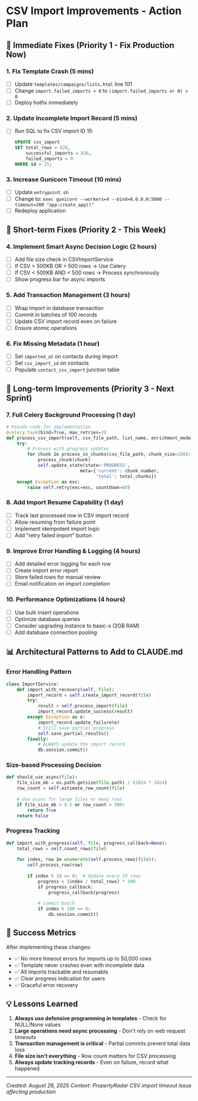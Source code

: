 # CSV Import Improvements - Action Plan

## 🚨 Immediate Fixes (Priority 1 - Fix Production Now)

### 1. Fix Template Crash (5 mins)
- [ ] Update `templates/campaigns/lists.html` line 101
- [ ] Change `import.failed_imports > 0` to `(import.failed_imports or 0) > 0`
- [ ] Deploy hotfix immediately

### 2. Update Incomplete Import Record (5 mins)
- [ ] Run SQL to fix CSV import ID 15:
  ```sql
  UPDATE csv_import 
  SET total_rows = 826,
      successful_imports = 826,
      failed_imports = 0
  WHERE id = 15;
  ```

### 3. Increase Gunicorn Timeout (10 mins)
- [ ] Update `entrypoint.sh`
- [ ] Change to: `exec gunicorn --workers=4 --bind=0.0.0.0:5000 --timeout=300 "app:create_app()"`
- [ ] Redeploy application

## 🔧 Short-term Fixes (Priority 2 - This Week)

### 4. Implement Smart Async Decision Logic (2 hours)
- [ ] Add file size check in CSVImportService
- [ ] If CSV > 500KB OR > 500 rows → Use Celery
- [ ] If CSV < 500KB AND < 500 rows → Process synchronously
- [ ] Show progress bar for async imports

### 5. Add Transaction Management (3 hours)
- [ ] Wrap import in database transaction
- [ ] Commit in batches of 100 records
- [ ] Update CSV import record even on failure
- [ ] Ensure atomic operations

### 6. Fix Missing Metadata (1 hour)
- [ ] Set `imported_at` on contacts during import
- [ ] Set `csv_import_id` on contacts
- [ ] Populate `contact_csv_import` junction table

## 🚀 Long-term Improvements (Priority 3 - Next Sprint)

### 7. Full Celery Background Processing (1 day)
```python
# Pseudo-code for implementation
@celery.task(bind=True, max_retries=3)
def process_csv_import(self, csv_file_path, list_name, enrichment_mode):
    try:
        # Process with progress updates
        for chunk in process_in_chunks(csv_file_path, chunk_size=100):
            process_chunk(chunk)
            self.update_state(state='PROGRESS', 
                            meta={'current': chunk.number, 
                                  'total': total_chunks})
    except Exception as exc:
        raise self.retry(exc=exc, countdown=60)
```

### 8. Add Import Resume Capability (1 day)
- [ ] Track last processed row in CSV import record
- [ ] Allow resuming from failure point
- [ ] Implement idempotent import logic
- [ ] Add "retry failed import" button

### 9. Improve Error Handling & Logging (4 hours)
- [ ] Add detailed error logging for each row
- [ ] Create import error report
- [ ] Store failed rows for manual review
- [ ] Email notification on import completion

### 10. Performance Optimizations (4 hours)
- [ ] Use bulk insert operations
- [ ] Optimize database queries
- [ ] Consider upgrading instance to basic-s (2GB RAM)
- [ ] Add database connection pooling

## 📊 Architectural Patterns to Add to CLAUDE.md

### Error Handling Pattern
```python
class ImportService:
    def import_with_recovery(self, file):
        import_record = self.create_import_record(file)
        try:
            result = self.process_import(file)
            import_record.update_success(result)
        except Exception as e:
            import_record.update_failure(e)
            # Still save partial progress
            self.save_partial_results()
        finally:
            # ALWAYS update the import record
            db.session.commit()
```

### Size-based Processing Decision
```python
def should_use_async(file):
    file_size_mb = os.path.getsize(file.path) / (1024 * 1024)
    row_count = self.estimate_row_count(file)
    
    # Use async for large files or many rows
    if file_size_mb > 0.5 or row_count > 500:
        return True
    return False
```

### Progress Tracking
```python
def import_with_progress(self, file, progress_callback=None):
    total_rows = self.count_rows(file)
    
    for index, row in enumerate(self.process_rows(file)):
        self.process_row(row)
        
        if index % 10 == 0:  # Update every 10 rows
            progress = (index / total_rows) * 100
            if progress_callback:
                progress_callback(progress)
            
            # Commit batch
            if index % 100 == 0:
                db.session.commit()
```

## 🎯 Success Metrics

After implementing these changes:
- ✅ No more timeout errors for imports up to 50,000 rows
- ✅ Template never crashes even with incomplete data
- ✅ All imports trackable and resumable
- ✅ Clear progress indication for users
- ✅ Graceful error recovery

## 💡 Lessons Learned

1. **Always use defensive programming in templates** - Check for NULL/None values
2. **Large operations need async processing** - Don't rely on web request timeouts
3. **Transaction management is critical** - Partial commits prevent total data loss
4. **File size isn't everything** - Row count matters for CSV processing
5. **Always update tracking records** - Even on failure, record what happened

---

*Created: August 26, 2025*
*Context: PropertyRadar CSV import timeout issue affecting production*